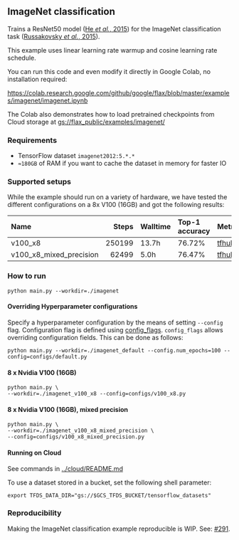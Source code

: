 ## ImageNet classification

Trains a ResNet50 model ([He *et al.*, 2015]) for the ImageNet classification task
([Russakovsky *et al.*, 2015]).

This example uses linear learning rate warmup and cosine learning rate schedule.

[He *et al.*, 2015]: https://www.cv-foundation.org/openaccess/content_iccv_2015/papers/He_Delving_Deep_into_ICCV_2015_paper.pdf
[Russakovsky *et al.*, 2015]: https://arxiv.org/pdf/1409.0575.pdf

You can run this code and even modify it directly in Google Colab, no
installation required:

https://colab.research.google.com/github/google/flax/blob/master/examples/imagenet/imagenet.ipynb

The Colab also demonstrates how to load pretrained checkpoints from Cloud
storage at
[gs://flax_public/examples/imagenet/](https://console.cloud.google.com/storage/browser/flax_public/examples/imagenet)

### Requirements

* TensorFlow dataset `imagenet2012:5.*.*`
* `≈180GB` of RAM if you want to cache the dataset in memory for faster IO

### Supported setups

While the example should run on a variety of hardware, we have tested the different configurations on a 8x V100 (16GB) and got the following results:

| Name                    |   Steps | Walltime   | Top-1 accuracy   | Metrics                                                                                                                               | Workdir                                                                                                                                                              |
|:------------------------|--------:|:-----------|:-----------------|:--------------------------------------------------------------------------------------------------------------------------------------|:---------------------------------------------------------------------------------------------------------------------------------------------------------------------|
| v100_x8                 |  250199 | 13.7h      | 76.72%           | [tfhub.dev](https://tensorboard.dev/experiment/iJzNKovmS0q6k5t6k5wvOw/#scalars&_smoothingWeight=0&regexInput=v100_x8$)                 | [gs://flax_public/examples/imagenet/v100_x8](https://console.cloud.google.com/storage/browser/flax_public/examples/imagenet/v100_x8)                                 |
| v100_x8_mixed_precision |   62499 | 5.0h       | 76.47%           | [tfhub.dev](https://tensorboard.dev/experiment/iJzNKovmS0q6k5t6k5wvOw/#scalars&_smoothingWeight=0&regexInput=v100_x8_mixed_precision) | [gs://flax_public/examples/imagenet/v100_x8_mixed_precision](https://console.cloud.google.com/storage/browser/flax_public/examples/imagenet/v100_x8_mixed_precision) |

### How to run

```shell
python main.py --workdir=./imagenet
```

#### Overriding Hyperparameter configurations

Specify a hyperparameter configuration by the means of setting `--config` flag.
Configuration flag is defined using
[config_flags](https://github.com/google/ml_collections/tree/master#config-flags).
`config_flags` allows overriding configuration fields. This can be done as
follows:

```shell
python main.py --workdir=./imagenet_default --config.num_epochs=100 --config=configs/default.py
```

#### 8 x Nvidia V100 (16GB)

```shell
python main.py \
--workdir=./imagenet_v100_x8 --config=configs/v100_x8.py
```

#### 8 x Nvidia V100 (16GB), mixed precision

```shell
python main.py \
--workdir=./imagenet_v100_x8_mixed_precision \
--config=configs/v100_x8_mixed_precision.py
```
#### Running on Cloud

See commands in [../cloud/README.md](../cloud/README.md)

To use a dataset stored in a bucket, set the following shell parameter:

    export TFDS_DATA_DIR="gs://$GCS_TFDS_BUCKET/tensorflow_datasets"

### Reproducibility

Making the ImageNet classification example reproducible is WIP. 
See: [#291](https://github.com/google/flax/issues/291).